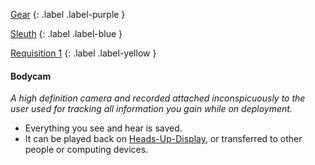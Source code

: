 
[Gear](Game/Gear-List)
{: .label .label-purple }

[Sleuth](Game/Sleuth)
{: .label .label-blue }

[Requisition 1](Game/Deployment#Requisition)
{: .label .label-yellow }
#### Bodycam
*A high definition camera and recorded attached inconspicuously to the user used for tracking all information you gain while on deployment.*
* Everything you see and hear is saved.
* It can be played back on [Heads-Up-Display](Game/Blocks/Heads-Up-Display), or transferred to other people or computing devices.

